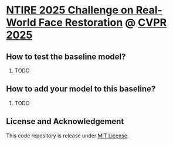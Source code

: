 # [NTIRE 2025 Challenge on Real-World Face Restoration](https://cvlai.net/ntire/2025/) @ [CVPR 2025](https://cvpr.thecvf.com/)

## How to test the baseline model?

1. TODO

## How to add your model to this baseline?
1. TODO
## License and Acknowledgement
This code repository is release under [MIT License](LICENSE). 
